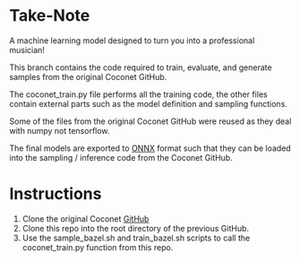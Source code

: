 # Take-Note
A machine learning model designed to turn you into a professional musician!

This branch contains the code required to train, evaluate, and generate samples from the original Coconet GitHub. 

The coconet_train.py file performs all the training code, the other files contain external parts such as the model definition and sampling functions.

Some of the files from the original Coconet GitHub were reused as they deal with numpy not tensorflow.

The final models are exported to [ONNX](https://github.com/onnx/onnx) format such that they can be loaded into the sampling / inference code from the Coconet GitHub.

# Instructions
<ol>
<li>Clone the original Coconet 
<a href="https://github.com/magenta/magenta/tree/main/magenta/models/coconet">GitHub</a></li>

<li>Clone this repo into the root directory of the previous GitHub.</li>

<li>Use the sample_bazel.sh and train_bazel.sh scripts to call the coconet_train.py function from this repo.</li>
</ol>